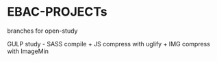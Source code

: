 # EBAC-PROJECTs

branches for open-study

GULP study - SASS compile + JS compress with uglify + IMG compress with ImageMin
